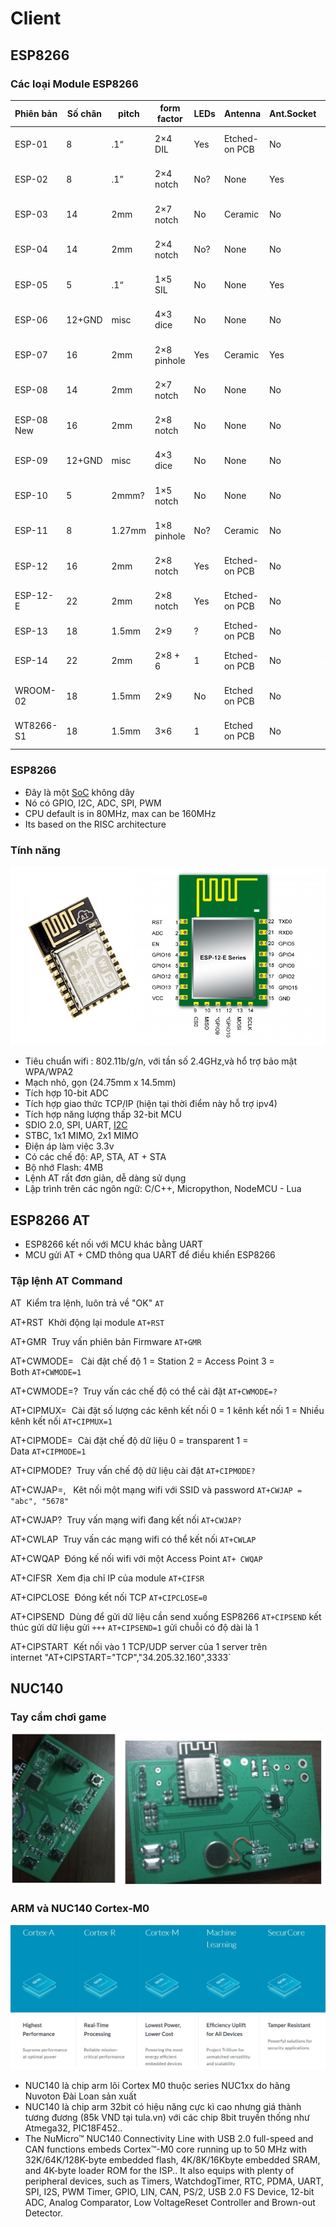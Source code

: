 # Client
## ESP8266

### Các loại Module ESP8266


| Phiên bản| Số chân   | pitch  | form factor | LEDs |Antenna|Ant.Socket| Shielded |dài mm | 
|------------|--------|--------|-------------|------|---------------|------------|----------|---------------| 
| ESP-01     | 8      | .1“    | 2×4 DIL     | Yes  | Etched-on PCB | No         | No       | 14.3 x 24.8   | 
| ESP-02     | 8      | .1”    | 2×4 notch   | No?  | None          | Yes        | No       | 14.2 x 14.2   | 
| ESP-03     | 14     | 2mm    | 2×7 notch   | No   | Ceramic       | No         | No       | 17.3 x 12.1   | 
| ESP-04     | 14     | 2mm    | 2×4 notch   | No?  | None          | No         | No       | 14.7 x 12.1   | 
| ESP-05     | 5      | .1“    | 1×5 SIL     | No   | None          | Yes        | No       | 14.2 x 14.2   | 
| ESP-06     | 12+GND | misc   | 4×3 dice    | No   | None          | No         | Yes      | 16.3 x 13.1   | 
| ESP-07     | 16     | 2mm    | 2×8 pinhole | Yes  | Ceramic       | Yes        | Yes      | 20.0 x 16.0   | 
| ESP-08     | 14     | 2mm    | 2×7 notch   | No   | None          | No         | Yes      | 17.0 x 16.0   | 
| ESP-08 New | 16     | 2mm    | 2×8 notch   | No   | None          | No         | Yes      | 18.0 x 16.0   | 
| ESP-09     | 12+GND | misc   | 4×3 dice    | No   | None          | No         | No       | 10.0 x 10.0   | 
| ESP-10     | 5      | 2mmm?  | 1×5 notch   | No   | None          | No         | No       | 14.2 x 10.0   | 
| ESP-11     | 8      | 1.27mm | 1×8 pinhole | No?  | Ceramic       | No         | No       | 17.3 x 12.1   | 
| ESP-12     | 16     | 2mm    | 2×8 notch   | Yes  | Etched-on PCB | No         | Yes      | 24.0 x 16.0   | 
| ESP-12-E   | 22     | 2mm    | 2×8 notch   | Yes  | Etched-on PCB | No         | Yes      | 24.0 x 16.0   | 
| ESP-13     | 18     | 1.5mm  | 2×9         | ?    | Etched-on PCB | No         | Yes      | ? x ?         | 
| ESP-14     | 22     | 2mm    | 2×8 + 6     | 1    | Etched-on PCB | No         | Yes      | 24.3 x 16.2   | 
| WROOM-02   | 18     | 1.5mm  | 2×9         | No   | Etched on PCB | No         | Yes      | 20.0 x 18.0   | 
| WT8266-S1  | 18     | 1.5mm  | 3×6         | 1    | Etched on PCB | No         | Yes      | 15.0 x 18.6   | 


### ESP8266 

* Đây là một [SoC](https://en.wikipedia.org/wiki/System_on_a_chip) không dây 
* Nó có GPIO, I2C, ADC, SPI, PWM
* CPU default is in 80MHz, max can be 160MHz
* Its based on the RISC architecture

### Tính năng
![Screenshot](esp8266.jpg)

* Tiêu chuẩn wifi : 802.11b/g/n, với tần số 2.4GHz,và hổ trợ bảo mật WPA/WPA2
* Mạch nhỏ, gọn (24.75mm x 14.5mm)
* Tích hợp 10-bit ADC
* Tích hợp giao thức TCP/IP (hiện tại thời điểm này hỗ trợ ipv4)
* Tích hợp năng lượng thấp 32-bit MCU
* SDIO 2.0, SPI, UART, [I2C](Drivers)
* STBC, 1x1 MIMO, 2x1 MIMO
* Điện áp làm việc 3.3v
* Có các chế độ: AP, STA, AT + STA
* Bộ nhớ Flash: 4MB
* Lệnh AT rất đơn giản, dễ dàng sử dụng
* Lập trình trên các ngôn ngữ: C/C++, Micropython, NodeMCU - Lua

## ESP8266 AT
* ESP8266 kết nối với MCU khác bằng UART
* MCU gửi AT + CMD thông qua UART để điều khiển ESP8266

### Tập lệnh AT Command

AT&nbsp;&nbsp;Kiểm tra lệnh, luôn trả về "OK"&nbsp;`AT`

AT+RST&nbsp;&nbsp;Khởi động lại module&nbsp;`AT+RST`

AT+GMR&nbsp;&nbsp;Truy vấn phiên bản Firmware&nbsp;`AT+GMR`

AT+CWMODE= <mode>&nbsp;&nbsp;Cài đặt chế độ	1 = Station 2 = Access Point  3 = Both&nbsp;`AT+CWMODE=1`

AT+CWMODE=?&nbsp;&nbsp;Truy vấn các chế độ có thể cài đặt&nbsp;`AT+CWMODE=?`

AT+CIPMUX=<mode>&nbsp;&nbsp;Cài đặt số lượng các kênh kết nối	0 = 1 kênh kết nối 1 = Nhiều kênh kết nối&nbsp;`AT+CIPMUX=1`

AT+CIPMODE=<mode>&nbsp;&nbsp;Cài đặt chế độ dữ liệu	0 = transparent  1 = Data&nbsp;`AT+CIPMODE=1`

AT+CIPMODE?&nbsp;&nbsp;Truy vấn chế độ dữ liệu cài đặt&nbsp;`AT+CIPMODE?`


AT+CWJAP=<ssid>, <password>&nbsp;&nbsp;Kêt nối một mạng wifi với SSID và password&nbsp;`AT+CWJAP = "abc", "5678"`

AT+CWJAP?&nbsp;&nbsp;Truy vấn mạng wifi đang kết nối&nbsp;`AT+CWJAP?`

AT+CWLAP&nbsp;&nbsp;Truy vấn các mạng wifi có thể kết nối&nbsp;`AT+CWLAP`

AT+CWQAP&nbsp;&nbsp;Đóng kế nối wifi với một Access Point&nbsp;`AT+ CWQAP`

AT+CIFSR&nbsp;&nbsp;Xem địa chỉ IP của module&nbsp;`AT+CIFSR`

AT+CIPCLOSE&nbsp;&nbsp;Đóng kết nối TCP&nbsp;`AT+CIPCLOSE=0`

AT+CIPSEND&nbsp;&nbsp;Dùng để gửi dữ liệu cần send xuống ESP8266&nbsp;`AT+CIPSEND` kết thúc gửi dữ liệu gửi&nbsp;`+++` 												`AT+CIPSEND=1` gửi chuỗi có độ dài là 1

AT+CIPSTART&nbsp;&nbsp;Kết nối vào 1 TCP/UDP server của 1 server trên internet&nbsp;"AT+CIPSTART="TCP","34.205.32.160",3333`


## NUC140

### Tay cầm chơi game
![Screenshot](NUC140+ESP8266.jpg)

### ARM và NUC140 Cortex-M0
![Screenshot](arm.jpg)

* NUC140 là chip arm lõi Cortex M0 thuộc series NUC1xx do hãng Nuvoton Đài Loan sản xuất
* NUC140 là chip arm 32bit có hiệu năng cực kì cao nhưng giá thành tương đương (85k VND tại tula.vn) với các chip 8bit truyền thống như Atmega32, PIC18F452..
* The NuMicro™ NUC140 Connectivity Line with USB 2.0 full-speed and CAN functions embeds Cortex™-M0 core running up to 50 MHz with 32K/64K/128K-byte embedded flash, 4K/8K/16Kbyte embedded SRAM, and 4K-byte loader ROM for the ISP.. It also equips with plenty of peripheral devices, such as Timers, WatchdogTimer, RTC, PDMA, UART, SPI, I2S, PWM Timer, GPIO, LIN, CAN, PS/2, USB 2.0 FS Device, 12-bit ADC, Analog Comparator, Low VoltageReset Controller and Brown-out Detector.
